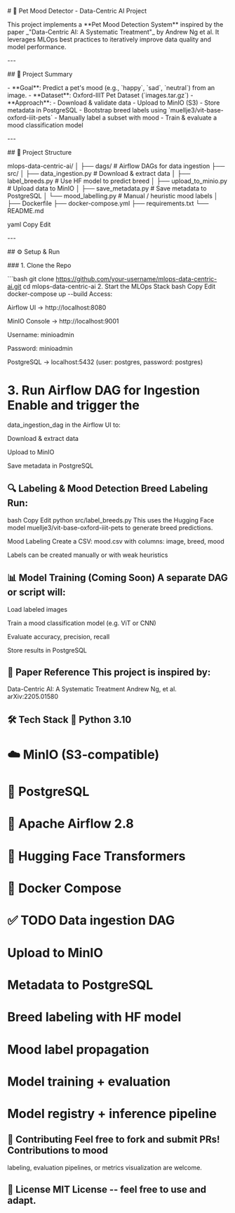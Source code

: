 \# 🐶 Pet Mood Detector - Data-Centric AI Project

This project implements a \*\*Pet Mood Detection System\*\* inspired by
the paper \_\"Data-Centric AI: A Systematic Treatment\"\_ by Andrew Ng
et al. It leverages MLOps best practices to iteratively improve data
quality and model performance.

\-\--

\## 📌 Project Summary

\- \*\*Goal\*\*: Predict a pet's mood (e.g., \`happy\`, \`sad\`,
\`neutral\`) from an image. - \*\*Dataset\*\*: Oxford-IIIT Pet Dataset
(\`images.tar.gz\`) - \*\*Approach\*\*:  - Download & validate data  -
Upload to MinIO (S3)  - Store metadata in PostgreSQL  - Bootstrap breed
labels using \`muellje3/vit-base-oxford-iiit-pets\`  - Manually label a
subset with mood  - Train & evaluate a mood classification model

\-\--

\## 🧱 Project Structure

mlops-data-centric-ai/ │ ├── dags/ \# Airflow DAGs for data ingestion
├── src/ │ ├── data_ingestion.py \# Download & extract data │ ├──
label_breeds.py \# Use HF model to predict breed │ ├──
upload_to_minio.py \# Upload data to MinIO │ ├── save_metadata.py \#
Save metadata to PostgreSQL │ └── mood_labelling.py \# Manual /
heuristic mood labels │ ├── Dockerfile ├── docker-compose.yml ├──
requirements.txt └── README.md

yaml Copy Edit

\-\--

\## ⚙️ Setup & Run

\### 1. Clone the Repo

\`\`\`bash git clone
https://github.com/your-username/mlops-data-centric-ai.git cd
mlops-data-centric-ai 2. Start the MLOps Stack bash Copy Edit
docker-compose up \--build Access:

Airflow UI → http://localhost:8080

MinIO Console → http://localhost:9001

Username: minioadmin

Password: minioadmin

PostgreSQL → localhost:5432 (user: postgres, password: postgres)

# 3\. Run Airflow DAG for Ingestion Enable and trigger the
data_ingestion_dag in the Airflow UI to:

Download & extract data

Upload to MinIO

Save metadata in PostgreSQL

## 🔍 Labeling & Mood Detection Breed Labeling Run:

bash Copy Edit python src/label_breeds.py This uses the Hugging Face
model muellje3/vit-base-oxford-iiit-pets to generate breed predictions.

Mood Labeling Create a CSV: mood.csv with columns: image, breed, mood

Labels can be created manually or with weak heuristics

## 📊 Model Training (Coming Soon) A separate DAG or script will:

Load labeled images

Train a mood classification model (e.g. ViT or CNN)

Evaluate accuracy, precision, recall

Store results in PostgreSQL

## 📌 Paper Reference This project is inspired by:

Data-Centric AI: A Systematic Treatment Andrew Ng, et al.
arXiv:2205.01580

## 🛠️ Tech Stack 🐍 Python 3.10

# ☁️ MinIO (S3-compatible)

# 🐘 PostgreSQL

# 📅 Apache Airflow 2.8

# 🤗 Hugging Face Transformers

# 🐳 Docker Compose

# ✅ TODO Data ingestion DAG

# Upload to MinIO

# Metadata to PostgreSQL

# Breed labeling with HF model

# Mood label propagation

# Model training + evaluation

# Model registry + inference pipeline

## 👥 Contributing Feel free to fork and submit PRs! Contributions to mood
labeling, evaluation pipelines, or metrics visualization are welcome.

## 📄 License MIT License -- feel free to use and adapt.


